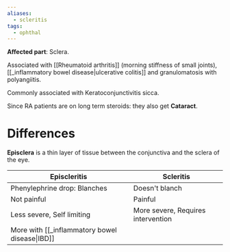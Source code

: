 ```yaml
---
aliases:
  - scleritis
tags:
  - ophthal
---
```

**Affected part**: Sclera.

Associated with [[Rheumatoid arthritis]] (morning stiffness of small joints), [[_inflammatory bowel disease|ulcerative colitis]] and granulomatosis with polyangiitis.

Commonly associated with Keratoconjunctivitis sicca.  
  
Since RA patients are on long term steroids: they also get **Cataract**.
# Differences
**Episclera** is a thin layer of tissue between the conjunctiva and the sclera of the eye. 

| Episcleritis                                  | Scleritis                          |
| --------------------------------------------- | ---------------------------------- |
| Phenylephrine drop: Blanches                  | Doesn't blanch                     |
| Not painful                                   | Painful                            |
| Less severe, Self limiting                    | More severe, Requires intervention |
| More with [[_inflammatory bowel disease\|IBD]] |                                    |